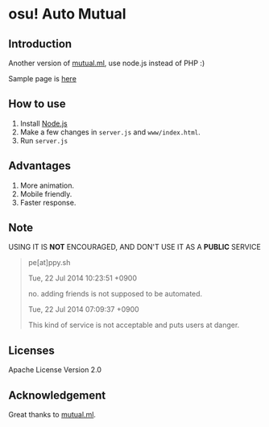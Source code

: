 osu! Auto Mutual
================

## Introduction
Another version of [mutual.ml](https://github.com/iebb/mutual.ml), use node.js instead of PHP :)

Sample page is [here](https://blog.dimension.moe/osu/)

## How to use
1. Install [Node.js](https://nodejs.org/en/)
2. Make a few changes in `server.js` and `www/index.html`.
3. Run `server.js`

## Advantages
1. More animation.
2. Mobile friendly.
3. Faster response.

## Note
USING IT IS **NOT** ENCOURAGED, AND DON'T USE IT AS A **PUBLIC** SERVICE

> pe[at]ppy.sh
> 
> Tue, 22 Jul 2014 10:23:51 +0900
> 
> no. adding friends is not supposed to be automated.
> 
> Tue, 22 Jul 2014 07:09:37 +0900
> 
> This kind of service is not acceptable and puts users at danger.

## Licenses
Apache License Version 2.0

## Acknowledgement
Great thanks to [mutual.ml](https://github.com/iebb/mutual.ml).

